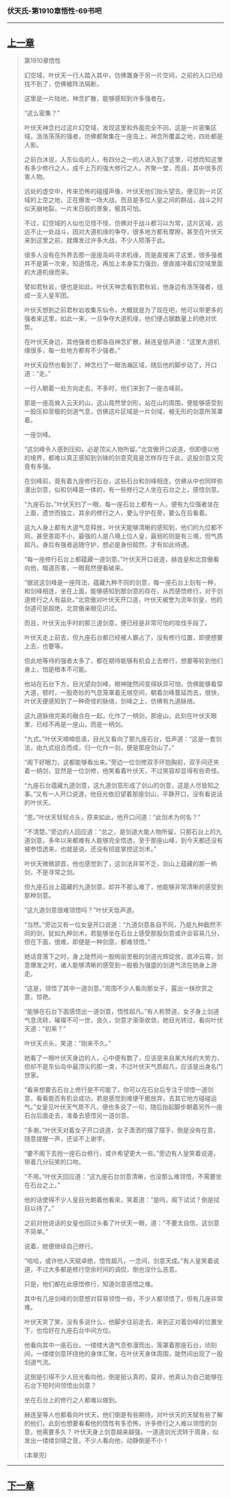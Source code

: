 ### 伏天氏-第1910章悟性-69书吧

--------
[上一章](./45153e97f0dca409b3ef029f011b4490.md)
--------


>
>
>
>第1910章悟性
>
>幻空域，叶伏天一行人踏入其中，仿佛置身于另一片空间，之前的入口已经找不到了，仿佛被阵法隔断。
>
>这里是一片陆地，神念扩散，能够感知到许多强者在。
>
>“这么密集？”
>
>叶伏天神念扫过这片幻空域，发现这里和外面完全不同，这是一片密集区域，浩浩荡荡的强者，仿佛都聚集在一座岛上，神念所覆盖之地，四处都是人影。
>
>之前白沐说，入东仙岛的人，有四分之一的人进入到了这里，可想而知这里有多少修行之人，成千上万的强大修行之人，齐聚一堂，而且，其中很多厉害人物。
>
>远处的虚空中，传来恐怖的碰撞声像，叶伏天他们抬头望去，便见到一片区域的上空之地，正在爆发一场大战，而且是多位人皇之间的群战，战斗之时似天崩地裂，一片末日般的景象，极其可怕。
>
>不过，幻空域的人似也见怪不怪，仿佛对于战斗都习以为常，这片区域，远远不止一处战斗，因对大道机缘的争夺，很多地方都有摩擦，甚至在叶伏天来到这里之前，就爆发过许多大战，不少人陨落于此。
>
>很多人没有在外界去那一座座岛屿寻求机缘，而是直接来了这里，很多强者并不是第一次来，知道情况，再加上本身实力强劲，便直接冲着幻空域里面的大道机缘而来。
>
>譬如君秋岩，便也是如此，叶伏天神念看到君秋岩，他身边有浩荡强者，组成一支人皇军团。
>
>叶伏天想到之前君秋岩收集东仙令，大概就是为了现在吧，他可以带更多的强者来这里，如此一来，一旦争夺大道机缘，他们便占据数量上的绝对优势。
>
>在叶伏天身边，其他强者也都各自神念扩散，赫连皇低声道：“这里大道机缘很多，每一处地方都有不少强者。”
>
>叶伏天自然也看到了，神念扫了一眼浩瀚区域，随后他的脚步动了，开口道：“走。”
>
>一行人朝着一处方向走去，不多时，他们来到了一座古峰前。
>
>那是一座高耸入云天的山，这山竟然曾剑形，站在山的周围，便能够感受到一股压抑至极的剑道气息，仿佛这片区域是一片剑域，被无形的剑意所笼罩着。
>
>一座剑峰。
>
>“这剑峰令人感到压抑，必是顶尖人物所留。”北宫傲开口说道，但即便以他的境界，都难以真正感知到剑锋的剑意究竟是怎样存在于此，这股剑意又究竟有多强。
>
>在剑峰前，竟有着九座修行石台，这些石台和剑峰相连，仿佛从中也同样弥漫出剑意，似和剑峰是一体的，有一些修行之人坐在石台之上，感悟剑意。
>
>“九座石台。”叶伏天扫了一眼，每一座石台上都有一人，便有九位强者坐在上面，遗世而独立，其余的修行之人，要么守护在旁，要么在后看着。
>
>这九人身上都有大道气息释放，叶伏天能够清晰的感知到，他们的九位都不同，甚至差距不小，最强的人是八境上位人皇，最弱的则是有三境，但气质超凡，身后有强者追随守护，想必是身份超然，才有如此待遇。
>
>“每一座修行石台上都蕴藏一道剑意。”叶伏天开口说道，赫连皇和北宫傲看向他，暗道厉害，一眼竟然便看破来。
>
>“据说这剑峰是一座阵法，蕴藏九种不同的剑意，每一座石台上刻有一种，和剑峰相连，坐在上面，能够感知到那剑意的存在，从而感悟修行，对于剑道修行之人有益处。”北宫傲对叶伏天开口道，叶伏天被誉为流年剑皇，他的剑道可是超绝，北宫傲亲眼见识过。
>
>而且，叶伏天出手时的那三道剑意，便已经是非常可怕的攻伐手段了。
>
>叶伏天走上前去，但九座石台都已经被人霸占了，没有修行位置，即便想要上去，也要等。
>
>但此地等待的强者太多了，都在期待能够有机会上去修行，想要等轮到他们身上，怕是根本不可能。
>
>他站在石台下方，目光望向剑峰，眼神陡然间变得妖异可怕，仿佛能够看穿大道，顿时，一股奇妙的气息笼罩着无垠空间，朝着剑峰蔓延而去，很快，叶伏天便感知到了一种奇怪的脉络，剑峰之上，仿佛有九道脉络。
>
>这九道脉络完美的融合在一起，化作了一柄剑，那座山，此刻在叶伏天眼里，已经不再是一座山，而是一柄剑。
>
>“九式。”叶伏天喃喃低语，目光又看向了那九座石台，低声道：“这是一套剑法，由九式组合而成，归一化作一剑，便是那座剑山了。”
>
>“阁下好眼力，这都能够看出来。”旁边一位剑修双手环抱胸前，双手间还夹着一柄剑，显然是一位剑修，他笑看着叶伏天，不过笑容却显得有些奇怪。
>
>“九座石台蕴藏九道剑意，这九道剑意形成了剑山的剑意，这是人尽皆知之事。”又有一人开口说道，他目光依旧望着那座剑山，平静开口，没有看说话的叶伏天。
>
>“恩。”叶伏天轻轻点头，原来如此，他开口问道：“此剑术为何名？”
>
>“不清楚。”旁边的人回应道：“总之，是剑道大能人物所留，只那石台上的九道剑意，多年以来都难有人能够完全悟透，至于那座山峰，到今天都还没有被参悟透来，也就是说，还没有彻底掌控这剑术。”
>
>叶伏天微微颔首，他也感觉到了，这剑法非常不乏，剑山上蕴藏的那一柄剑，不是寻常之剑。
>
>但九座石台上蕴藏的九道剑意，却并不那么难了，他能够非常清晰的感受到那种剑意。
>
>“这九道剑意很难领悟吗？”叶伏天低声道。
>
>“当然。”旁边又有一位女皇开口说道：“九道剑意各自不同，乃是九种截然不同的剑，犹如九种剑术，若能够坐在石台上感受那股剑意或许会容易几分，但在下面，很难，即便是一种剑意，都难领悟。”
>
>她话音落下之时，身上陡然间一股绚丽至极的剑道光辉绽放，直冲云霄，剑意爆发之时，诸人能够清晰的感受到一股极为强盛的剑道气流在她身上游走。
>
>“这是，领悟了其中一道剑意。”周围不少人看向那女子，露出一抹欣赏之意，惊艳。
>
>“能够在石台下面感悟出一道剑意，悟性超凡。”有人称赞道，女子身上剑道气息流转，璀璨不可一世，良久，剑意才渐渐收敛，她目光转过，看向叶伏天道：“初来？”
>
>叶伏天点头，笑道：“刚来不久。”
>
>她看了一眼叶伏天身边的人，心中便有数了，应该是来自某大陆的大势力，但却不是东仙岛中最顶尖的那一类，不过叶伏天气质超凡，应该是出身名门世家。
>
>“看来想要去石台上修行是不可能了，你可以在石台后专注于领悟一道剑意，看看能否有机会成功，若是感觉到难便干脆放弃，去其它地方碰碰运气。”女皇见叶伏天气质不凡，便也多说了一句，随后抬起脚步朝着另外一座石台后面走去，准备去感悟另一道剑意。
>
>“多谢。”叶伏天对着女子开口说道，女子潇洒的摆了摆手，倒是没有在意，随意提醒一声，还谈不上谢字。
>
>“要不阁下去抢一座石台修行，或许希望更大一些。”旁边有人皇笑着说道，带着几分玩笑的口吻。
>
>“不用。”叶伏天回应道：“这九座石台剑意清晰，也没那么难领悟，不需要坐在石台之上。”
>
>他的话使得不少人皇目光朝着他看来，笑着道：“是吗，阁下试试？倒是拭目以待了。”
>
>之前对他说话的女皇也回过头看了叶伏天一眼，道：“不要太自信，这剑意不简单。”
>
>说着，她便继续自己修行。
>
>“哈哈，或许他人天赋卓绝，悟性超凡，一念间，剑意天成。”有人皇笑着说道，不过大多都是修行空余时间的调侃，倒也没什么恶意。
>
>只是，他们都在此感悟修行，知道剑意感悟之难。
>
>其中有几座剑峰的剑意想对容易领悟一些，不少人都领悟了，但有几座非常难。
>
>叶伏天笑了笑，没有多说什么，他脚步往前走去，来到正对着剑峰的位置坐下，也恰好在九座石台中间方位。
>
>他看向其中一座石台，一缕缕大道气息弥漫而出，笼罩着那座石台，顷刻间，一缕缕剑意环绕他的身体汇聚，在叶伏天身体周围，陡然间出现了一股剑道气流。
>
>这倒是引得不少人目光看向他，倒是挺认真的，莫非，他真认为自己能够在石台下短时间领悟出剑意？
>
>坐在石台上的修行之人都难以做到。
>
>赫连皇等人也都看向叶伏天，他们倒是有些期待，对叶伏天的天赋有些了解的他们，此刻也想要看看他的悟性有多恐怖，许多修行之人难以领悟的剑意，他需要多久？
>叶伏天身上剑意越来越强，一道道剑光流转于周身，似发出一缕缕剑啸之音，不少人看向他，动静倒是不小！
>
>(本章完)
>
>

--------
[下一章](./2ac9d14b77ecaad94c72f13022e869fa.md)
--------
